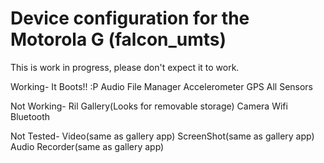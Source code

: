 Device configuration for the Motorola G (falcon_umts)
===============================
This is work in progress, please don't expect it to work.

Working-
It Boots!! :P
Audio
File Manager
Accelerometer
GPS
All Sensors


Not Working-
Ril
Gallery(Looks for removable storage)
Camera
Wifi
Bluetooth


Not Tested-
Video(same as gallery app)
ScreenShot(same as gallery app)
Audio Recorder(same as gallery app)
